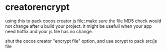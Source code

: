 # creatorencrypt

using this to pack cocos creator js file; make sure the file MD5 check would not change after u build your project. it might be usefull when your app need hotfix and your js file has no change.

shut the cocos creator "encrypt file" option, and use scrypt to pack src/js file
